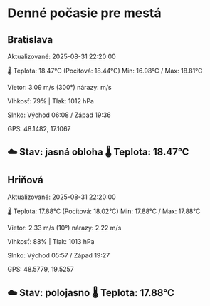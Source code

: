 ﻿# Denné počasie pre mestá

## Bratislava
Aktualizované: 2025-08-31 22:20:00

🌡️ Teplota: 18.47°C 
(Pocitová: 18.44°C)
Min: 16.98°C / Max: 18.81°C

Vietor: 3.09 m/s    (300°) 
nárazy:  m/s

Vlhkosť: 79% | Tlak: 1012 hPa

Slnko: Východ 06:08 / Západ 19:36

GPS: 48.1482, 17.1067

☁️ Stav: jasná obloha        🌡️ Teplota: 18.47°C
---

## Hriňová
Aktualizované: 2025-08-31 22:20:00

🌡️ Teplota: 17.88°C 
(Pocitová: 18.02°C)
Min: 17.88°C / Max: 17.88°C

Vietor: 2.33 m/s (10°)
nárazy: 2.22 m/s

Vlhkosť: 88% | Tlak: 1013 hPa

Slnko: Východ 05:57 / Západ 19:27

GPS: 48.5779, 19.5257

☁️ Stav: polojasno        🌡️ Teplota: 17.88°C
---
